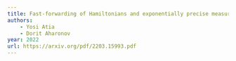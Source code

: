 ```yaml
---
title: Fast-forwarding of Hamiltonians and exponentially precise measurements
authors: 
	- Yosi Atia
	- Dorit Aharonov
year: 2022
url: https://arxiv.org/pdf/2203.15993.pdf
---
```

